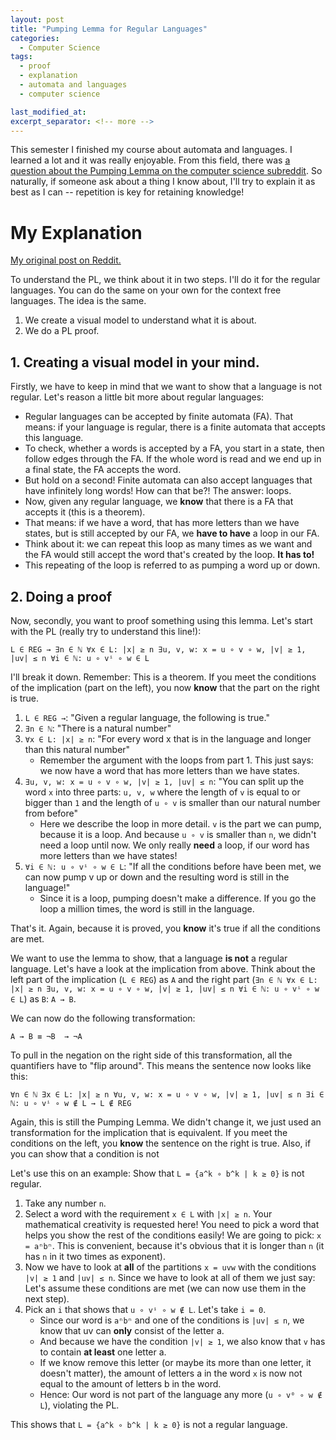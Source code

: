 ```yaml
---
layout: post
title: "Pumping Lemma for Regular Languages"
categories:
  - Computer Science
tags:
  - proof
  - explanation
  - automata and languages
  - computer science

last_modified_at:
excerpt_separator: <!-- more -->
---
```


This semester I finished my course about automata and languages. I learned a lot and it was really enjoyable. From this field, there was [a question about the Pumping Lemma on the computer science subreddit](https://old.reddit.com/r/computerscience/comments/atrs4y/pumping_lemma_in_theory_of_computation/). So naturally, if someone ask about a thing I know about, I'll try to explain it as best as I can -- repetition is key for retaining knowledge!

<!-- more -->

# My Explanation

[My original post on Reddit.](https://old.reddit.com/r/computerscience/comments/atrs4y/pumping_lemma_in_theory_of_computation/eh3aw9k/)

To understand the PL, we think about it in two steps. I'll do it for the regular languages. You can do the same on your own for the context free languages. The idea is the same.

1. We create a visual model to understand what it is about.
2. We do a PL proof.

## 1. Creating a visual model in your mind.

Firstly, we have to keep in mind that we want to show that a language is not regular. Let's reason a little bit more about regular languages:

- Regular languages can be accepted by finite automata (FA). That means: if your language is regular, there is a finite automata that accepts this language.
- To check, whether a words is accepted by a FA, you start in a state, then follow edges through the FA. If the whole word is read and we end up in a final state, the FA accepts the word.
- But hold on a second! Finite automata can also accept languages that have infinitely long words! How can that be?! The answer: loops.
- Now, given any regular language, we **know** that there is a FA that accepts it (this is a theorem).
- That means: if we have a word, that has more letters than we have states, but is still accepted by our FA, we **have to have** a loop in our FA.
- Think about it: we can repeat this loop as many times as we want and the FA would still accept the word that's created by the loop. **It has to!**
- This repeating of the loop is referred to as pumping a word up or down.


## 2. Doing a proof
Now, secondly, you want to proof something using this lemma. Let's start with the PL (really try to understand this line!):

`L ∈ REG → ∃n ∈ ℕ ∀x ∈ L: |x| ≥ n ∃u, v, w: x = u ∘ v ∘ w, |v| ≥ 1, |uv| ≤ n ∀i ∈ ℕ: u ∘ vⁱ ∘ w ∈ L`

I'll break it down. Remember: This is a theorem. If you meet the conditions of the implication (part on the left), you now **know** that the part on the right is true.

1. `L ∈ REG →`: "Given a regular language, the following is true."
2. `∃n ∈ ℕ`: "There is a natural number"
3. `∀x ∈ L: |x| ≥ n`: "For every word x that is in the language and longer than this natural number"
    - Remember the argument with the loops from part 1. This just says: we now have a word that has more letters than we have states.
4. `∃u, v, w: x = u ∘ v ∘ w, |v| ≥ 1, |uv| ≤ n`: "You can split up the word `x` into three parts: `u, v, w` where the length of `v` is equal to or bigger than `1` and the length of `u ∘ v` is smaller than our natural number from before"
    - Here we describe the loop in more detail. `v` is the part we can pump, because it is a loop. And because `u ∘ v` is smaller than `n`, we didn't need a loop until now. We only really **need** a loop, if our word has more letters than we have states!
5. `∀i ∈ ℕ: u ∘ vⁱ ∘ w ∈ L`: "If all the conditions before have been met, we can now pump v up or down and the resulting word is still in the language!"
    - Since it is a loop, pumping doesn't make a difference. If you go the loop a million times, the word is still in the language.

That's it. Again, because it is proved, you **know** it's true if all the conditions are met.

We want to use the lemma to show, that a language **is not** a regular language. Let's have a look at the implication from above. Think about the left part of the implication (`L ∈ REG`) as `A` and the right part (`∃n ∈ ℕ ∀x ∈ L: |x| ≥ n ∃u, v, w: x = u ∘ v ∘ w, |v| ≥ 1, |uv| ≤ n ∀i ∈ ℕ: u ∘ vⁱ ∘ w ∈ L`) as `B`: `A → B`.

We can now do the following transformation:

`A → B ≡ ¬B  → ¬A`

To pull in the negation on the right side of this transformation, all the quantifiers have to "flip around". This means the sentence now looks like this:

`∀n ∈ ℕ ∃x ∈ L: |x| ≥ n ∀u, v, w: x = u ∘ v ∘ w, |v| ≥ 1, |uv| ≤ n ∃i ∈ ℕ: u ∘ vⁱ ∘ w ∉ L → L ∉ REG`

Again, this is still the Pumping Lemma. We didn't change it, we just used an transformation for the implication that is equivalent. If you meet the conditions on the left, you **know** the sentence on the right is true. Also, if you can show that a condition is not 

Let's use this on an example: Show that `L = {a^k ∘ b^k | k ≥ 0}` is not regular.

1. Take any number `n`.
2. Select a word with the requirement `x ∈ L` with `|x| ≥ n`. Your mathematical creativity is requested here! You need to pick a word that helps you show the rest of the conditions easily! We are going to pick: `x = aⁿbⁿ`. This is convenient, because it's obvious that it is longer than `n` (it has `n` in it two times as exponent).
3. Now we have to look at **all** of the partitions `x = uvw` with the conditions `|v| ≥ 1` and `|uv| ≤ n`. Since we have to look at all of them we just say: Let's assume these conditions are met (we can now use them in the next step).
4. Pick an `i` that shows that `u ∘ vⁱ ∘ w ∉ L`. Let's take `i = 0`.
    - Since our word is `aⁿbⁿ` and one of the conditions is `|uv| ≤ n`, we know that uv can **only** consist of the letter a.
    - And because we have the condition `|v| ≥ 1`, we also know that `v` has to contain **at least** one letter a.
    - If we know remove this letter (or maybe its more than one letter, it doesn't matter), the amount of letters a in the word `x` is now not equal to the amount of letters b in the word.
    - Hence: Our word is not part of the language any more (`u ∘ v⁰ ∘ w ∉ L`), violating the PL.

This shows that `L = {a^k ∘ b^k | k ≥ 0}` is not a regular language.